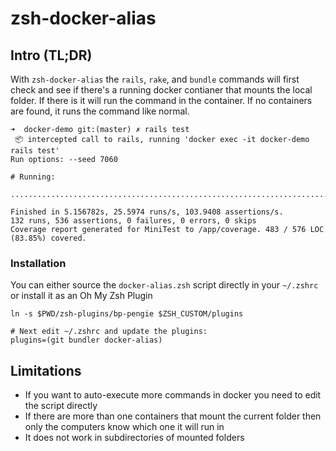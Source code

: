 # zsh-docker-alias


## Intro (TL;DR)

With `zsh-docker-alias` the `rails`, `rake`, and `bundle` commands will first check and see if there's a running docker contianer that mounts the local folder.  If there is it will run the command in the container.  If no containers are found, it runs the command like normal.

    ➜  docker-demo git:(master) ✗ rails test
     📦 intercepted call to rails, running 'docker exec -it docker-demo rails test'
    Run options: --seed 7060

    # Running:

    ....................................................................................................................................

    Finished in 5.156782s, 25.5974 runs/s, 103.9408 assertions/s.
    132 runs, 536 assertions, 0 failures, 0 errors, 0 skips
    Coverage report generated for MiniTest to /app/coverage. 483 / 576 LOC (83.85%) covered.


### Installation


You can either source the `docker-alias.zsh` script directly in your `~/.zshrc` or install it as an Oh My Zsh Plugin

    ln -s $PWD/zsh-plugins/bp-pengie $ZSH_CUSTOM/plugins

    # Next edit ~/.zshrc and update the plugins:
    plugins=(git bundler docker-alias)



## Limitations

* If you want to auto-execute more commands in docker you need to edit the script directly
* If there are more than one containers that mount the current folder then only the computers know which one it will run in
* It does not work in subdirectories of mounted folders
